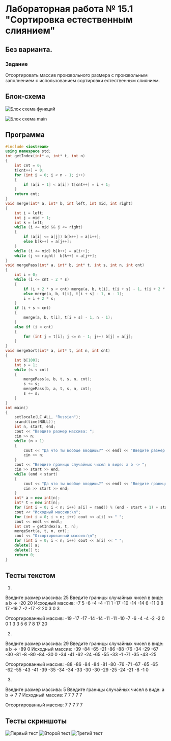 # Лабораторная работа № 15.1 "Сортировка естественным слиянием"

## Без варианта.

### Задание

Отсортировать массив произвольного размера с произвольным заполнением с использованием сортировки естественным слиянием.

## Блок-схема

![Блок схема функций](https://github.com/Fedor0000/TheUltimateFolder/blob/main/Sem_2/Labs/15.1/jpeg's/15.1_functions.jpg)

![Блок схема main](https://github.com/Fedor0000/TheUltimateFolder/blob/main/Sem_2/Labs/15.1/jpeg's/15.1_main.jpg)

## Программа

```cpp
#include <iostream>
using namespace std;
int getIndex(int* a, int* t, int n)
{
    int cnt = 0;
    t[cnt++] = 0;
    for (int i = 0; i < n - 1; i++)
    {
        if (a[i + 1] < a[i]) t[cnt++] = i + 1;
    }
    return cnt;
}
void merge(int* a, int* b, int left, int mid, int right)
{
    int i = left;
    int j = mid + 1;
    int k = left;
    while (i <= mid && j <= right)
    {
        if (a[i] <= a[j]) b[k++] = a[i++];
        else b[k++] = a[j++];
    }
    while (i <= mid) b[k++] = a[i++];
    while (j <= right)	b[k++] = a[j++];
}
void mergePass(int* a, int* b, int* t, int s, int n, int cnt)
{
    int i = 0;
    while (i <= cnt - 2 * s)
    {
        if (i + 2 * s < cnt) merge(a, b, t[i], t[i + s] - 1, t[i + 2 * s] - 1);
        else merge(a, b, t[i], t[i + s] - 1, n - 1);
        i = i + 2 * s;
    }
    if (i + s < cnt)
    {
        merge(a, b, t[i], t[i + s] - 1, n - 1);
    }
    else if (i < cnt)
    {
        for (int j = t[i]; j <= n - 1; j++) b[j] = a[j];
    }
}
void mergeSort(int* a, int* t, int n, int cnt)
{
    int b[100];
    int s = 1;
    while (s < cnt)
    {
        mergePass(a, b, t, s, n, cnt);
        s += s;
        mergePass(b, a, t, s, n, cnt);
        s += s;
    }
}
int main()
{
    setlocale(LC_ALL, "Russian");
    srand(time(NULL));
    int n, start, end;
    cout << "Введите размер массива: ";
    cin >> n;
    while (n < 1)
    {
        cout << "Да что ты вообще вводишь?" << endl << "Введите размер массива: ";
        cin >> n;
    }
    cout << "Введите границы случайных чисел в виде: a b -> ";
    cin >> start >> end;
    while (end < start)
    {
        cout << "Да что ты вообще вводишь?" << endl << "Введите границы случайных чисел в виде: a b -> ";
        cin >> start >> end;
    }
    int* a = new int[n];
    int* t = new int[n];
    for (int i = 0; i < n; i++) a[i] = rand() % (end - start + 1) + start;
    cout << "Исходный массив:\n";
    for (int i = 0; i < n; i++) cout << a[i] << " ";
    cout << endl << endl;
    int cnt = getIndex(a, t, n);
    mergeSort(a, t, n, cnt);
    cout << "Отсортированный массив:\n";
    for (int i = 0; i < n; i++) cout << a[i] << " ";
    delete[] a;
    delete[] t;
    return 0;
}
```

## Тесты текстом

1)
Введите размер массива: 25
Введите границы случайных чисел в виде: a b -> -20 20
Исходный массив:
-7 5 -6 -4 -4 -11 1 -17 -10 -14 -14 6 -11 0 8 17 -19 7 -2 -17 -2 20 3 0 3

Отсортированный массив:
-19 -17 -17 -14 -14 -11 -11 -10 -7 -6 -4 -4 -2 -2 0 0 1 3 3 5 6 7 8 17 20


2)
Введите размер массива: 29
Введите границы случайных чисел в виде: a b -> -89 0
Исходный массив:
-39 -84 -65 -21 -86 -88 -76 -34 -29 -67 -30 -81 -8 -80 -84 -30 0 -34 -41 -62 -24 -65 -55 -33 -1 -71 -35 -43 -25

Отсортированный массив:
-88 -86 -84 -84 -81 -80 -76 -71 -67 -65 -65 -62 -55 -43 -41 -39 -35 -34 -34 -33 -30 -30 -29 -25 -24 -21 -8 -1 0


3)
Введите размер массива: 5
Введите границы случайных чисел в виде: a b -> 7 7
Исходный массив:
7 7 7 7 7

Отсортированный массив:
7 7 7 7 7


## Тесты скриншоты

![Первый тест](https://github.com/Fedor0000/TheUltimateFolder/blob/main/Sem_2/Labs/17/screen/1.png)
![Второй тест](https://github.com/Fedor0000/TheUltimateFolder/blob/main/Sem_2/Labs/17/screen/2.png)
![Третий тест](https://github.com/Fedor0000/TheUltimateFolder/blob/main/Sem_2/Labs/17/screen/3.png)